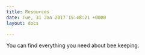 ```yaml
---
title: Resources
date: Tue, 31 Jan 2017 15:48:21 +0000
layout: docs

---
```

You can find everything you need about bee keeping.